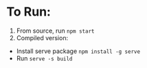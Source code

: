 # To Run:
1. From source, run `npm start`
2. Compiled version:

  * Install serve package `npm install -g serve`
  * Run `serve -s build`
